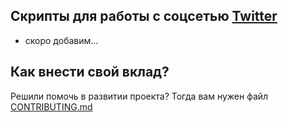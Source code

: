 ## Скрипты для работы с соцсетью [Twitter](https://twitter.com)

* скоро добавим...

## Как внести свой вклад?
Решили помочь в развитии проекта? Тогда вам нужен файл [CONTRIBUTING.md](https://github.com/AiratHalitov/social-scripts/blob/master/CONTRIBUTING.md)
